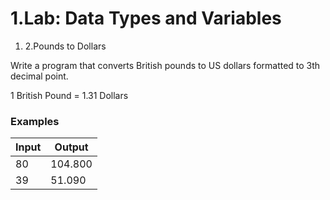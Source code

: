 ﻿# 1.Lab: Data Types and Variables


1. 2.Pounds to Dollars

Write a program that converts British pounds to US dollars formatted to 3th decimal point.

1 British Pound = 1.31 Dollars

### Examples

| **Input** | **Output** |
| --- | --- |
| 80 | 104.800 |
| 39 | 51.090 |
